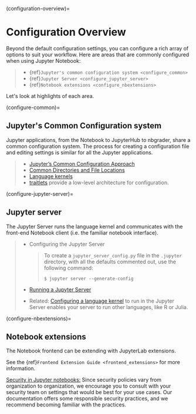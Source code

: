 (configuration-overview)=

# Configuration Overview

Beyond the default configuration settings, you can configure a rich array of
options to suit your workflow. Here are areas that are commonly configured
when using Jupyter Notebook:

> - {ref}`Jupyter's common configuration system <configure_common>`
> - {ref}`Jupyter Server <configure_jupyter_server>`
> - {ref}`Notebook extensions <configure_nbextensions>`

Let's look at highlights of each area.

(configure-common)=

## Jupyter's Common Configuration system

Jupyter applications, from the Notebook to JupyterHub to nbgrader, share a
common configuration system. The process for creating a configuration file
and editing settings is similar for all the Jupyter applications.

> - [Jupyter’s Common Configuration Approach](https://jupyter.readthedocs.io/en/latest/use/config.html)
> - [Common Directories and File Locations](https://jupyter.readthedocs.io/en/latest/use/jupyter-directories.html)
> - [Language kernels](https://jupyter.readthedocs.io/en/latest/projects/kernels.html)
> - [traitlets](https://traitlets.readthedocs.io/en/latest/config.html#module-traitlets.config)
>   provide a low-level architecture for configuration.

(configure-jupyter-server)=

## Jupyter server

The Jupyter Server runs the language kernel and communicates with the
front-end Notebook client (i.e. the familiar notebook interface).

> - Configuring the Jupyter Server
>
>   > To create a `jupyter_server_config.py` file in the `.jupyter`
>   > directory, with all the defaults commented out, use the following
>   > command:
>   >
>   > ```
>   > $ jupyter server --generate-config
>   > ```
>
> - [Running a Jupyter Server](https://jupyter-server.readthedocs.io/en/stable/operators/public-server.html)
>
> - Related: [Configuring a language kernel](https://ipython.readthedocs.io/en/latest/install/kernel_install.html)
>   to run in the Jupyter Server enables your server to run other languages, like R or Julia.

(configure-nbextensions)=

## Notebook extensions

The Notebook frontend can be extending with JupyterLab extensions.

See the {ref}`Frontend Extension Guide <frontend_extensions>` for more information.

[Security in Jupyter notebooks:](https://jupyter-server.readthedocs.io/en/stable/operators/security.html)
Since security policies vary from organization to organization, we encourage you to
consult with your security team on settings that would be best for your use
cases. Our documentation offers some responsible security practices, and we
recommend becoming familiar with the practices.
